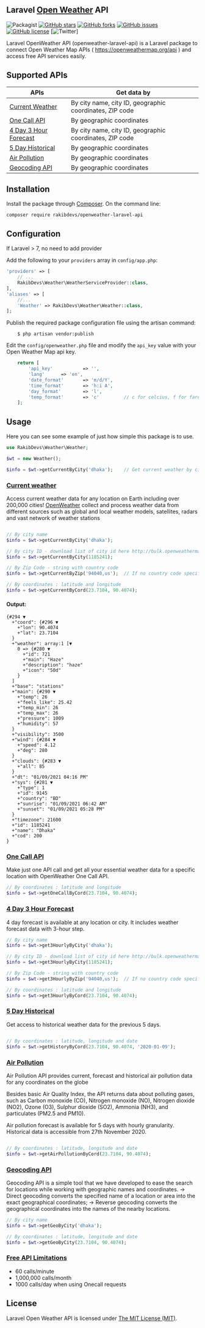 ## Laravel [Open Weather](https://openweathermap.org/) API

![Packagist](https://img.shields.io/packagist/dt/rakibdevs/openweather-laravel-api)
[![GitHub stars](https://img.shields.io/github/stars/rakibdevs/openweather-laravel-api)](https://github.com/rakibdevs/openweather-laravel-api/stargazers)
[![GitHub forks](https://img.shields.io/github/forks/rakibdevs/openweather-laravel-api)](https://github.com/rakibdevs/openweather-laravel-api/network)
[![GitHub issues](https://img.shields.io/github/issues/rakibdevs/openweather-laravel-api)](https://github.com/rakibdevs/openweather-laravel-api/issues)
[![GitHub license](https://img.shields.io/github/license/rakibdevs/openweather-laravel-api)](https://github.com/rakibdevs/openweather-laravel-api/blob/master/LICENSE)
[![Twitter](https://img.shields.io/twitter/url?style=social&url=https%3A%2F%2Fpackagist.org%2Fpackages%2Frakibdevs%2Fopenweather-laravel-api)]

 Laravel OpenWeather API (openweather-laravel-api) is a Laravel package to connect Open Weather Map APIs ( https://openweathermap.org/api ) and access free API services easily.

## Supported APIs
| APIs | Get data by | 
| --- | --- |
| [Current Weather](https://openweathermap.org/current) | By city name, city ID, geographic coordinates, ZIP code |
| [One Call API](https://openweathermap.org/api/one-call-api) | By geographic coordinates|
| [4 Day 3 Hour Forecast](https://openweathermap.org/forecast5) | By city name, city ID, geographic coordinates, ZIP code |
| [5 Day Historical](https://openweathermap.org/api/one-call-api#history) | By geographic coordinates |
| [Air Pollution](https://openweathermap.org/api/air-pollution) | By geographic coordinates |
| [Geocoding API](https://openweathermap.org/api/geocoding-api) | By geographic coordinates |


## Installation

Install the package through [Composer](http://getcomposer.org).
On the command line:

```
composer require rakibdevs/openweather-laravel-api

```


## Configuration 
If Laravel > 7, no need to add provider

Add the following to your `providers` array in `config/app.php`:

```php
'providers' => [
    // ...
    RakibDevs\Weather\WeatherServiceProvider::class,
],
'aliases' => [
    //...
    'Weather' => RakibDevs\Weather\Weather::class,	
];


```


Publish the required package configuration file using the artisan command:
```
	$ php artisan vendor:publish
```
Edit the `config/openweather.php` file and modify the `api_key` value with your Open Weather Map api key.
```php
	return [
	    'api_key' 	        => '',
	    'lang' 		=> 'en',
	    'date_format'       => 'm/d/Y',
	    'time_format'       => 'h:i A',
	    'day_format'        => 'l',
	    'temp_format'       => 'c'         // c for celcius, f for farenheit, k for kelvin
	];
```


## Usage
Here you can see some example of just how simple this package is to use.

```php
use RakibDevs\Weather\Weather;

$wt = new Weather();

$info = $wt->getCurrentByCity('dhaka');    // Get current weather by city name


```

### [Current weather](https://openweathermap.org/current) 
Access current weather data for any location on Earth including over 200,000 cities! [OpenWeather](https://openweathermap.org/) collect and process weather data from different sources such as global and local weather models, satellites, radars and vast network of weather stations

```php

// By city name
$info = $wt->getCurrentByCity('dhaka'); 

// By city ID - download list of city id here http://bulk.openweathermap.org/sample/
$info = $wt->getCurrentByCity(1185241); 

// By Zip Code - string with country code 
$info = $wt->getCurrentByZip('94040,us');  // If no country code specified, us will be default

// By coordinates : latitude and longitude
$info = $wt->getCurrentByCord(23.7104, 90.4074);

```

#### Output:
```
{#294 ▼
  +"coord": {#296 ▼
    +"lon": 90.4074
    +"lat": 23.7104
  }
  +"weather": array:1 [▼
    0 => {#280 ▼
      +"id": 721
      +"main": "Haze"
      +"description": "haze"
      +"icon": "50d"
    }
  ]
  +"base": "stations"
  +"main": {#290 ▼
    +"temp": 26
    +"feels_like": 25.42
    +"temp_min": 26
    +"temp_max": 26
    +"pressure": 1009
    +"humidity": 57
  }
  +"visibility": 3500
  +"wind": {#284 ▼
    +"speed": 4.12
    +"deg": 280
  }
  +"clouds": {#283 ▼
    +"all": 85
  }
  +"dt": "01/09/2021 04:16 PM"
  +"sys": {#281 ▼
    +"type": 1
    +"id": 9145
    +"country": "BD"
    +"sunrise": "01/09/2021 06:42 AM"
    +"sunset": "01/09/2021 05:28 PM"
  }
  +"timezone": 21600
  +"id": 1185241
  +"name": "Dhaka"
  +"cod": 200
}

```

### [One Call API](https://openweathermap.org/api/one-call-api) 
Make just one API call and get all your essential weather data for a specific location with OpenWeather One Call API.

```php
// By coordinates : latitude and longitude
$info = $wt->getOneCallByCord(23.7104, 90.4074);

```

### [4 Day 3 Hour Forecast](https://openweathermap.org/forecast5) 
4 day forecast is available at any location or city. It includes weather forecast data with 3-hour step.

```php
// By city name
$info = $wt->get3HourlyByCity('dhaka'); 

// By city ID - download list of city id here http://bulk.openweathermap.org/sample/
$info = $wt->get3HourlyByCity(1185241); 

// By Zip Code - string with country code 
$info = $wt->get3HourlyByZip('94040,us');  // If no country code specified, us will be default

// By coordinates : latitude and longitude
$info = $wt->get3HourlyByCord(23.7104, 90.4074);

```

### [5 Day Historical](https://openweathermap.org/api/one-call-api#history) 
Get access to historical weather data for the previous 5 days.

```php

// By coordinates : latitude, longitude and date
$info = $wt->getHistoryByCord(23.7104, 90.4074, '2020-01-09');

```

### [Air Pollution](https://openweathermap.org/api/one-call-api#history) 
Air Pollution API provides current, forecast and historical air pollution data for any coordinates on the globe

Besides basic Air Quality Index, the API returns data about polluting gases, such as Carbon monoxide (CO), Nitrogen monoxide (NO), Nitrogen dioxide (NO2), Ozone (O3), Sulphur dioxide (SO2), Ammonia (NH3), and particulates (PM2.5 and PM10).

Air pollution forecast is available for 5 days with hourly granularity. Historical data is accessible from 27th November 2020.

```php

// By coordinates : latitude, longitude and date
$info = $wt->getAirPollutionByCord(23.7104, 90.4074);

```

### [Geocoding API](https://openweathermap.org/api/one-call-api#history) 
Geocoding API is a simple tool that we have developed to ease the search for locations while working with geographic names and coordinates.
-> Direct geocoding converts the specified name of a location or area into the exact geographical coordinates;
-> Reverse geocoding converts the geographical coordinates into the names of the nearby locations.

```php
// By city name
$info = $wt->getGeoByCity('dhaka');

// By coordinates : latitude, longitude and date
$info = $wt->getGeoByCity(23.7104, 90.4074);

```

### [Free API Limitations](https://openweathermap.org/api/one-call-api#history) 
- 60 calls/minute 
- 1,000,000 calls/month
- 1000 calls/day when using Onecall requests



## License

Laravel Open Weather API is licensed under [The MIT License (MIT)](LICENSE).
